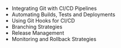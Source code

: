 - Integrating Git with CI/CD Pipelines
- Automating Builds, Tests and Deployments
- Using Git Hooks for CI/CD
- Branching Strategies
- Release Management
- Monitoring and Rollback Strategies